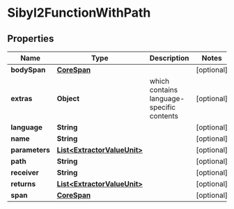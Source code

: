 

# Sibyl2FunctionWithPath


## Properties

| Name | Type | Description | Notes |
|------------ | ------------- | ------------- | -------------|
|**bodySpan** | [**CoreSpan**](CoreSpan.md) |  |  [optional] |
|**extras** | **Object** | which contains language-specific contents |  [optional] |
|**language** | **String** |  |  [optional] |
|**name** | **String** |  |  [optional] |
|**parameters** | [**List&lt;ExtractorValueUnit&gt;**](ExtractorValueUnit.md) |  |  [optional] |
|**path** | **String** |  |  [optional] |
|**receiver** | **String** |  |  [optional] |
|**returns** | [**List&lt;ExtractorValueUnit&gt;**](ExtractorValueUnit.md) |  |  [optional] |
|**span** | [**CoreSpan**](CoreSpan.md) |  |  [optional] |



